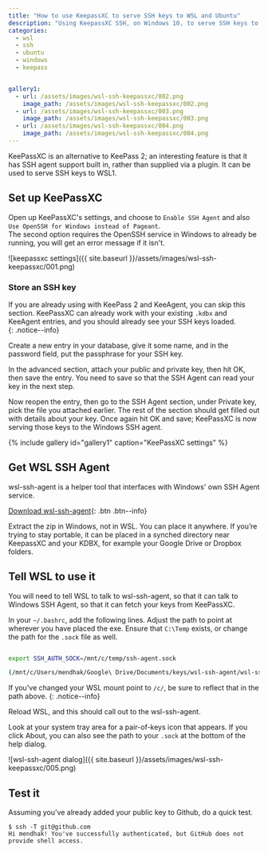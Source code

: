 ```yaml
---
title: "How to use KeepassXC to serve SSH keys to WSL and Ubuntu"
description: "Using KeepassXC SSH, on Windows 10, to serve SSH keys to WSL running Ubuntu"
categories: 
  - wsl
  - ssh
  - ubuntu
  - windows
  - keepass


gallery1:
  - url: /assets/images/wsl-ssh-keepassxc/002.png
    image_path: /assets/images/wsl-ssh-keepassxc/002.png
  - url: /assets/images/wsl-ssh-keepassxc/003.png
    image_path: /assets/images/wsl-ssh-keepassxc/003.png
  - url: /assets/images/wsl-ssh-keepassxc/004.png
    image_path: /assets/images/wsl-ssh-keepassxc/004.png
---
```



KeePassXC is an alternative to KeePass 2; an interesting feature is that it has SSH agent support built in, rather than supplied via a plugin. It can be used to serve SSH keys to WSL1. 

## Set up KeePassXC

Open up KeePassXC's settings, and choose to `Enable SSH Agent` and also `Use OpenSSH for Windows instead of Pageant`.  
The second option requires the OpenSSH service in Windows to already be running, you will get an error message if it isn't. 

![keepassxc settings]({{ site.baseurl }}/assets/images/wsl-ssh-keepassxc/001.png)



### Store an SSH key

If you are already using with KeePass 2 and KeeAgent, you can skip this section. KeePassXC can already work with your existing `.kdbx` and KeeAgent entries, and you should already see your SSH keys loaded.  
{: .notice--info}

Create a new entry in your database, give it some name, and in the password field, put the passphrase for your SSH key. 



In the advanced section, attach your public and private key, then hit OK, then save the entry.  You need to save so that the SSH Agent can read your key in the next step. 



Now reopen the entry, then go to the SSH Agent section, under Private key, pick the file you attached earlier.  The rest of the section should get filled out with details about your key. Once again hit OK and save; KeePassXC is now serving those keys to the Windows SSH agent. 




{% include gallery id="gallery1" caption="KeePassXC settings" %}



## Get WSL SSH Agent


wsl-ssh-agent is a helper tool that interfaces with Windows' own SSH Agent service.  

[Download wsl-ssh-agent](https://github.com/rupor-github/wsl-ssh-agent/releases){: .btn .btn--info}


Extract the zip in Windows, not in WSL. You can place it anywhere. If you’re trying to stay portable, it can be placed in a synched directory near KeepassXC and your KDBX, for example your Google Drive or Dropbox folders. 




## Tell WSL to use it

You will need to tell WSL to talk to wsl-ssh-agent, so that it can talk to Windows SSH Agent, so that it can fetch your keys from KeePassXC.  

In your `~/.bashrc`, add the following lines.  Adjust the path to point at wherever you have placed the exe.  Ensure that `C:\Temp` exists, or change the path for the `.sock` file as well. 

```bash

export SSH_AUTH_SOCK=/mnt/c/temp/ssh-agent.sock

(/mnt/c/Users/mendhak/Google\ Drive/Documents/keys/wsl-ssh-agent/wsl-ssh-agent-gui.exe -socket "C:\Temp\ssh-agent.sock" & disown)
```

If you've changed your WSL mount point to `/c/`, be sure to reflect that in the path above.
{: .notice--info}

Reload WSL, and this should call out to the wsl-ssh-agent.  

Look at your system tray area for a pair-of-keys icon that appears.  If you click About, you can also see the path to your `.sock` at the bottom of the help dialog.   

![wsl-ssh-agent dialog]({{ site.baseurl }}/assets/images/wsl-ssh-keepassxc/005.png)


## Test it

Assuming you've already added your public key to Github, do a quick test. 

```
$ ssh -T git@github.com
Hi mendhak! You've successfully authenticated, but GitHub does not provide shell access.
```


